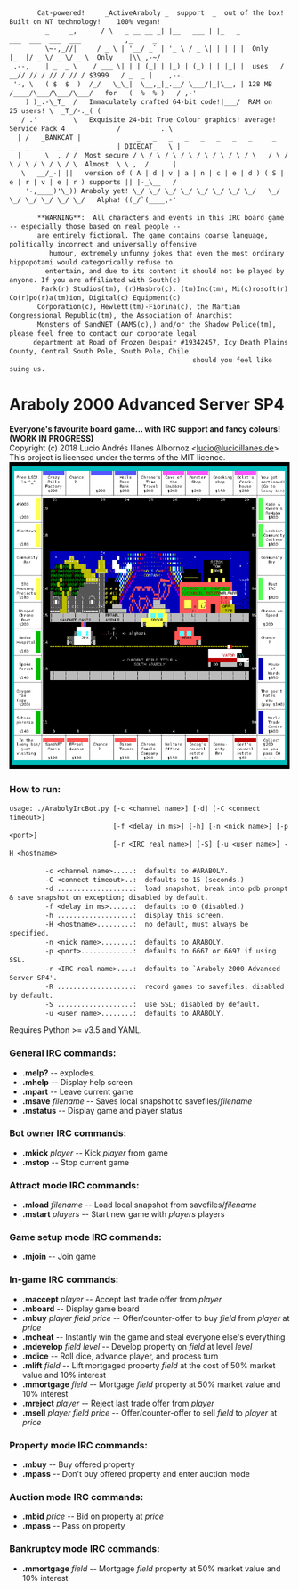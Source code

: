 ```
       Cat-powered!     _ActiveAraboly _  support  _  out of the box!  Built on NT technology!    100% vegan!
         _     _,      / \   _ __ __ _| |__   ___ | |_   _            ___  ___  ___  ___           ,_     _
         \~-,_//|     / _ \ | '__/ _` | '_ \ / _ \| | | | |  Only    |_  |/ _ \/ _ \/ _ \  Only    |\\_,-~/
 .--,    | _  _ \    / ___ \| | | (_| | |_) | (_) | | |_| |  uses   / __// // / // / // / $3999   / _  _ |    ,--.
 '-, \   ( $  $  )  /_/   \_\_|  \__,_|_.__/ \___/|_|\__, | 128 MB /____/\___/\___/\___/   for   (  %  % )   / ,-'
    ) )_.-\_T_  /   Immaculately crafted 64-bit code!|___/  RAM on                      25 users! \  _T_/-._( (
   / .'         \   Exquisite 24-bit True Colour graphics! average!    Service Pack 4             /         `. \
  | /   _BANKCAT |              _   _   _   _   _   _   _   _     _   _   _   _   _   _          | DICECAT_   \ |
  |      \  , / /  Most secure / \ / \ / \ / \ / \ / \ / \ / \   / \ / \ / \ / \ / \ / \  Almost  \ \ ,  /      |
   \   __/_-| ||   version of ( A | d | v | a | n | c | e | d ) ( S | e | r | v | e | r ) supports || |-_\__   /
    '-,____)'\_)) Araboly yet! \_/ \_/ \_/ \_/ \_/ \_/ \_/ \_/   \_/ \_/ \_/ \_/ \_/ \_/   Alpha! ((_/`(____,-'

       **WARNING**:  All characters and events in this IRC board game -- especially those based on real people --
       are entirely fictional. The game contains coarse language, politically incorrect and universally offensive
          humour, extremely unfunny jokes that even the most ordinary hippopotami would categorically refuse to
         entertain, and due to its content it should not be played by anyone. If you are affiliated with South(c)
        Park(r) Studios(tm), (r)Hasbro(c). (tm)Inc(tm), Mi(c)rosoft(r) Co(r)po(r)a(tm)ion, Digital(c) Equipment(c)
       Corporation(c), Hewlett(tm)-Fiorina(c), the Martian Congressional Republic(tm), the Association of Anarchist
       Monsters of SandNET (AAMS(c),) and/or the Shadow Police(tm), please feel free to contact our corporate legal
      department at Road of Frozen Despair #19342457, Icy Death Plains County, Central South Pole, South Pole, Chile
                                              should you feel like suing us.
```

# Araboly 2000 Advanced Server SP4
**Everyone's favourite board game... with IRC support and fancy colours! (WORK IN PROGRESS)**  
Copyright (c) 2018 Lucio Andrés Illanes Albornoz <<lucio@lucioillanes.de>>  
This project is licensed under the terms of the MIT licence.
![Screenshot](https://raw.githubusercontent.com/lalbornoz/araboly/master/assets/images/ArabolyBoardSouth.png "Screenshot")

### How to run:
```
usage: ./ArabolyIrcBot.py [-c <channel name>] [-d] [-C <connect timeout>]
                          [-f <delay in ms>] [-h] [-n <nick name>] [-p <port>]
                          [-r <IRC real name>] [-S] [-u <user name>] -H <hostname>

         -c <channel name>.....:  defaults to #ARABOLY.
         -C <connect timeout>..:  defaults to 15 (seconds.)
         -d ...................:  load snapshot, break into pdb prompt & save snapshot on exception; disabled by default.
         -f <delay in ms>......:  defaults to 0 (disabled.)
         -h ...................:  display this screen.
         -H <hostname>.........:  no default, must always be specified.
         -n <nick name>........:  defaults to ARABOLY.
         -p <port>.............:  defaults to 6667 or 6697 if using SSL.
         -r <IRC real name>....:  defaults to `Araboly 2000 Advanced Server SP4'.
         -R ...................:  record games to savefiles; disabled by default.
         -S ...................:  use SSL; disabled by default.
         -u <user name>........:  defaults to ARABOLY.
```
Requires Python >= v3.5 and YAML.

### General IRC commands:
* **.melp?** -- explodes.
* **.mhelp** -- Display help screen
* **.mpart** -- Leave current game
* **.msave** *filename* -- Saves local snapshot to savefiles/*filename*
* **.mstatus** -- Display game and player status

### Bot owner IRC commands:
* **.mkick** *player* -- Kick *player* from game
* **.mstop** -- Stop current game

### Attract mode IRC commands:
* **.mload** *filename* -- Load local snapshot from savefiles/*filename*
* **.mstart** *players* -- Start new game with *players* players

### Game setup mode IRC commands:
* **.mjoin** -- Join game

### In-game IRC commands:
* **.maccept** *player* -- Accept last trade offer from *player*
* **.mboard** -- Display game board
* **.mbuy** *player* *field* *price* -- Offer/counter-offer to buy *field* from *player* at *price*
* **.mcheat** -- Instantly win the game and steal everyone else's everything
* **.mdevelop** *field* *level* -- Develop property on *field* at level *level*
* **.mdice** -- Roll dice, advance player, and process turn
* **.mlift** *field* -- Lift mortgaged property *field* at the cost of 50% market value and 10% interest
* **.mmortgage** *field* -- Mortgage *field* property at 50% market value and 10% interest
* **.mreject** *player* -- Reject last trade offer from *player*
* **.msell** *player* *field* *price* -- Offer/counter-offer to sell *field* to *player* at *price*

### Property mode IRC commands:
* **.mbuy** -- Buy offered property
* **.mpass** -- Don't buy offered property and enter auction mode

### Auction mode IRC commands:
* **.mbid** *price* -- Bid on property at *price*
* **.mpass** -- Pass on property

### Bankruptcy mode IRC commands:
* **.mmortgage** *field* -- Mortgage *field* property at 50% market value and 10% interest
